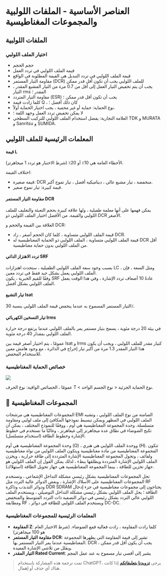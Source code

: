 # العناصر الأساسية - الملفات اللولبية والمجموعات المغناطيسية

## الملفات اللولبية

### اختيار الملف اللولبي

- حجم الحجم
- قيمة الملف اللولبي في تردد العمل
- قيمة الملف اللولبي في تردد التبديل هي القيمة المطلوبة في الواقع
- مقاومة التيار المستمر (DCR) للملف اللولبي يجب أن تكون أقل قدر ممكن
- يجب أن يتم تخفيض التيار العمل إلى أقل من 0.7 مرة من التيار المشبع المقدر ، التيار rms المقدر ؛
- مقاومة التيار المتردد (ESR) يجب أن تكون أقل قدر ممكن ؛
- كلما زادت قيمة Q ، كان ذلك أفضل ؛
- نوع الحماية: حماية أو غير محمية ، يجب اختيار الحماية أولاً.
- لا يمكن تخفيض تردد العمل وجهد اللفة ؛
- العلامة التجارية: يفضل استخدام الملف اللولبي للتركيب السطحي TDK و MURATA و Sanritsu و SUMIDA.

## المعلمات الرئيسية للملف اللولبي

#### قيمة L

الأخطاء العامة هي 10٪ أو 20٪ (شرط الاختبار هو تردد 1 ميجاهرتز).

اختلاف القيمة:

- قيمة صغيرة: DCR منخفضة ، تيار مشبع عالي ، ديناميكية أفضل ، تيار تموج أكبر.
- قيمة كبيرة: تيار تموج صغير.

#### مقاومة التيار المستمر DCR

يمكن فهمها على أنها معلمة طفيلية ، ولها علاقة كبيرة بحجم التعبئة والتغليف للملف اللولبي والقيمة. من الأفضل اختيار الملف اللولبي ذو DCR الأصغر.

العلاقة بين القيمة والحجم و DCR:

- قيمة الملف اللولبي متساوية ، كلما كان الحجم أصغر ، زاد DCR.
- قيمة الملف اللولبي متساوية ، الملف اللولبي ذو الحماية المغناطيسية له DCR أقل من الملف اللولبي بدون حماية مغناطيسية.

#### تردد الاهتزاز الذاتي SRF

بسبب وجود سعة الملف اللولبي الطفيلية ، ستحدث اهتزازات LC ، ومثل السعة ، فإن الملف اللولبي يعمل بشكل جيد فقط في تردد معين.  
وفقًا للقيم الخبرية ، يكون SRF عادةً 10 أضعاف تردد الإشارة ، وفي هذا الوقت يعمل الملف اللولبي بشكل أفضل.

#### تيار التشبع Isat

التيار المستمر المسموح به عندما ينخفض قيمة الملف اللولبي بنسبة 30٪.

#### تيار التسخين الكهربائي Irms

في بيئة 20 درجة مئوية ، يسمح بتيار مستمر يمر بالملف اللولبي عندما يرتفع درجة حرارة الملف اللولبي بمقدار 40 درجة مئوية.

عمومًا ، يتم اختيار أصغر قيمة بين Isat و Irms كتيار مقدر للملف اللولبي ، ويجب أن يكون هذا التيار المقدر 1.3 مرة من أكبر تيار إخراج في الدائرة ، مع وجود هامش معين للاستخدام المخفض.

### خصائص الحماية المغناطيسية

![](https://img.wiki-power.com/d/wiki-media/img/20210723134135.png)

عمومًا ، الخصائص الواقية: نوع الحرف T < نوع الحماية الجزئية < نوع الجسم الواحد.

## 🚧 المجموعات المغناطيسية

المجموعات المغناطيسية هي مرشحات EMI الصامتة من نوع الملف اللولبي ، وتشبه الملف اللولبي في المظهر ويمكن تبسيط نموذجها المكافئ إلى ملف لولبي ومقاومة متسلسلة. وحدة المجموعة المغناطيسية هي أوم ، ووفقًا للنموذج المختلف ، يمكن أن تكبح الضوضاء في نطاق عدة ميجاهرتز إلى غيغاهرتز ، وغالبًا ما تستخدم في خطوط الإشارة وخطوط الطاقة (استخدام متسلسل).

وحدة المجموعة المغناطيسية هي أوم (Ω) ، ووحدة الملف اللولبي هي هنري (H). تتكون المجموعة المغناطيسية من مادة مغناطيسية ويتكون الملف اللولبي من نواة مغناطيسية ولفائف ، وتحول المجموعة المغناطيسية الإشارة المترددة إلى طاقة حرارية ، ويخزن الملف اللولبي الإشارة المترددة ويطلقها ببطء ، لذلك يمكن القول إن الملف اللولبي هو جهاز تخزين للطاقة ، بينما المجموعة المغناطيسية هي جهاز تحويل الطاقة (استهلاك).

تحل المجموعات المغناطيسية بشكل رئيسي مشكلة التداخل الإشعاعي ، وتستخدم المجموعات المغناطيسية على الأسلاك الإشارة ، وبعض الدوائر عالية التردد مثل RF ودوائر التذبذب وذاكرة DDR SDRAM يحتاجون إلى مجموعات مغناطيسية في جزء إدخال الطاقة ؛ يحل الملف اللولبي بشكل رئيسي مشكلة التداخل التوصيلي ، ويستخدم الملف اللولبي عالي التردد بشكل رئيسي في دوائر التصفية ذات التردد المتوسط ​​والمنخفض ومطابقة RF ، ويستخدم الملف اللولبي للطاقة في دوائر DC-DC.

### المعلمات الرئيسية للمجموعات المغناطيسية

- **المقاومة Z**: كلما زادت المقاومة ، زادت فعالية قمع الضوضاء. (شرط الاختبار العام هو 100 ميجاهرتز)
- **مقاومة التيار المستمر DCR**: تشير إلى قيمة المقاومة التي يظهرها المجموعة المغناطيسية عندما يمر التيار المستمر بها. DCR يجب أن يكون أقل قدر ممكن ، ويقلل من تلاشي الإشارة المفيدة.
- **التيار المقدر Rated Current**: يشير إلى أقصى تيار مسموح به عند عمل المجم

> تمت ترجمة هذه المشاركة باستخدام ChatGPT، يرجى [**تزويدنا بتعليقاتكم**](https://github.com/linyuxuanlin/Wiki_MkDocs/issues/new) إذا كانت هناك أي حذف أو إهمال.